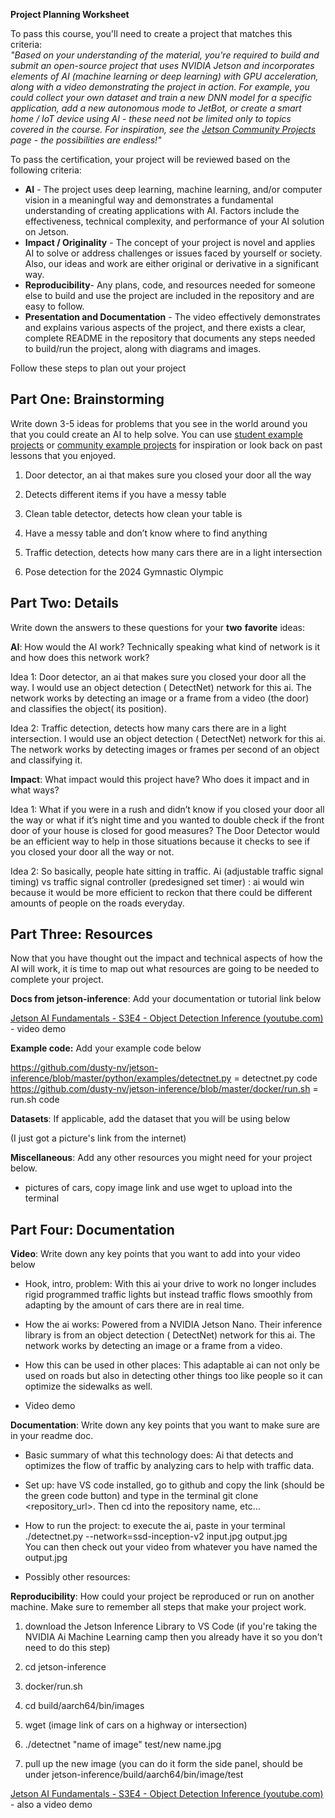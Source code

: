 **Project Planning Worksheet**

To pass this course, you'll need to create a project that matches this criteria:   
*"Based on your understanding of the material, you're required to build and submit an open-source project that uses NVIDIA Jetson and incorporates elements of AI (machine learning or deep learning) with GPU acceleration, along with a video demonstrating the project in action. For example, you could collect your own dataset and train a new DNN model for a specific application, add a new autonomous mode to JetBot, or create a smart home / IoT device using AI \- these need not be limited only to topics covered in the course. For inspiration, see the [Jetson Community Projects](https://developer.nvidia.com/embedded/community/jetson-projects) page \- the possibilities are endless\!"*

To pass the certification, your project will be reviewed based on the following criteria:

* **AI** \- The project uses deep learning, machine learning, and/or computer vision in a meaningful way and demonstrates a fundamental understanding of creating applications with AI. Factors include the effectiveness, technical complexity, and performance of your AI solution on Jetson.  
* **Impact / Originality** \- The concept of your project is novel and applies AI to solve or address challenges or issues faced by yourself or society. Also, our ideas and work are either original or derivative in a significant way.  
* **Reproducibility**\- Any plans, code, and resources needed for someone else to build and use the project are included in the repository and are easy to follow.  
* **Presentation and Documentation** \- The video effectively demonstrates and explains various aspects of the project, and there exists a clear, complete README in the repository that documents any steps needed to build/run the project, along with diagrams and images. 

Follow these steps to plan out your project

## **Part One: Brainstorming**

Write down 3-5 ideas for problems that you see in the world around you that you could create an AI to help solve. You can use [student example projects](https://docs.google.com/document/d/1qbBLDkW3-SwLu7tWY\_Q1qZnuGC5miO8y-oHWKxU4\_10/edit?usp=sharing) or [community example projects](https://developer.nvidia.com/embedded/community/jetson-projects) for inspiration or look back on past lessons that you enjoyed. 

1. Door detector, an ai that makes sure you closed your door all the way  
2. Detects different items if you have a messy table    
3. Clean table detector, detects how clean your table is  
      
4. Have a messy table and don’t know where to find anything   
5. Traffic detection, detects how many cars there are in a light intersection   
6. Pose detection for the 2024 Gymnastic Olympic 

## **Part Two: Details**

Write down the answers to these questions for your **two** **favorite** ideas:

**AI**: How would the AI work? Technically speaking what kind of network is it and how does this network work? 

Idea 1: Door detector, an ai that makes sure you closed your door all the way. I would use an object detection ( DetectNet) network for this ai. The network works by detecting an image or a frame from a video (the door) and classifies the object( its position). 

Idea 2: Traffic detection, detects how many cars there are in a light intersection. I would use an object detection ( DetectNet) network for this ai. The network works by detecting images or frames per second of an object and classifying it. 

**Impact**: What impact would this project have? Who does it impact and in what ways? 

Idea 1: What if you were in a rush and didn’t know if you closed your door all the way or what if it’s night time and you wanted to double check if the front door of your house is closed for good measures? The Door Detector would be an efficient way to help in those situations because it checks to see if you closed your door all the way or not.  

Idea 2: So basically, people hate sitting in traffic. Ai (adjustable traffic signal timing)  vs traffic signal controller (predesigned set timer) : ai would win because it would be more efficient to reckon that there could be different amounts of people on the roads everyday.

## **Part Three: Resources**

Now that you have thought out the impact and technical aspects of how the AI will work, it is time to map out what resources are going to be needed to complete your project. 

**Docs from jetson-inference**: Add your documentation or tutorial link below

[Jetson AI Fundamentals \- S3E4 \- Object Detection Inference (youtube.com)](https://www.youtube.com/watch?v=obt60r8ZeB0\&list=PL5B692fm6--uQRRDTPsJDp4o0xbzkoyf8\&index=13) \- video demo

**Example code:** Add your example code below

https://github.com/dusty-nv/jetson-inference/blob/master/python/examples/detectnet.py = detectnet.py code
https://github.com/dusty-nv/jetson-inference/blob/master/docker/run.sh = run.sh code

**Datasets**: If applicable, add the dataset that you will be using below

(I just got a picture's link from the internet)

**Miscellaneous**: Add any other resources you might need for your project below. 

- pictures of cars, copy image link and use wget to upload into the terminal 

## **Part Four: Documentation**

**Video**: Write down any key points that you want to add into your video below

*  Hook, intro, problem: With this ai your drive to work no longer includes rigid programmed traffic lights but instead traffic flows smoothly from adapting by the amount of cars there are in real time. 

*  How the ai works: Powered from a NVIDIA Jetson Nano. Their inference library is from an object detection ( DetectNet) network for this ai. The network works by detecting an image or a frame from a video. 

*  How this can be used in other places: This adaptable ai can not only be used on roads but also in detecting other things too like people so it can optimize the sidewalks as well. 

*  Video demo

**Documentation**: Write down any key points that you want to make sure are in your readme doc. 

*  Basic summary of what this technology does: Ai that detects and optimizes the flow of traffic by analyzing cars to help with traffic data. 

*  Set up: have VS code installed, go to github and copy the link (should be the green code button) and type in the terminal git clone \<repository\_url\>. Then cd into the repository name, etc…

*  How to run the project: to execute the ai, paste in your terminal ./detectnet.py \--network=ssd-inception-v2 input.jpg output.jpg   
  You can then check out your video from whatever you have named the output.jpg  
    
*  Possibly other resources: 

**Reproducibility**: How could your project be reproduced or run on another machine. Make sure to remember all steps that make your project work. 

1.  download the Jetson Inference Library to VS Code (if you're taking the NVIDIA Ai Machine Learning camp then you already have it so you don't need to do this step)

2. cd jetson-inference 
      
3. docker/run.sh 
      
4.  cd build/aarch64/bin/images

5.  wget (image link of cars on a highway or intersection)

6.  ./detectnet "name of image" test/new name.jpg

7.  pull up the new image (you can do it form the side panel, should be under jetson-inference/build/aarch64/bin/image/test

[Jetson AI Fundamentals \- S3E4 \- Object Detection Inference (youtube.com)](https://www.youtube.com/watch?v=obt60r8ZeB0\&list=PL5B692fm6--uQRRDTPsJDp4o0xbzkoyf8\&index=13) \- also a video demo 

